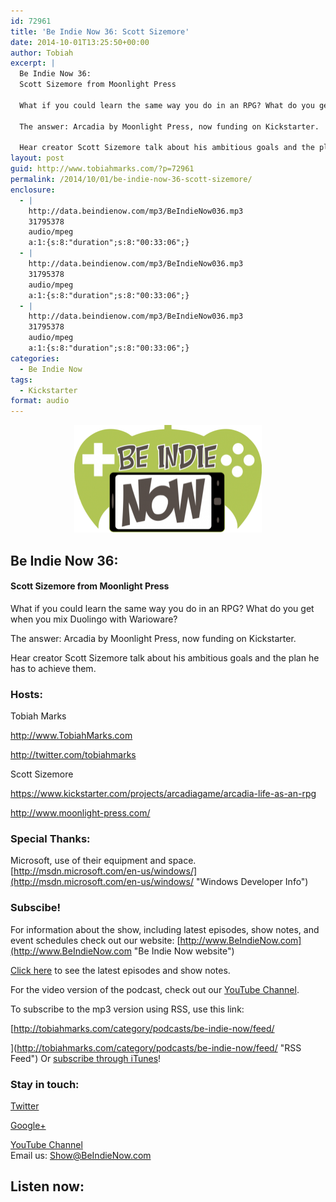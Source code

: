```yaml
---
id: 72961
title: 'Be Indie Now 36: Scott Sizemore'
date: 2014-10-01T13:25:50+00:00
author: Tobiah
excerpt: |
  Be Indie Now 36:
  Scott Sizemore from Moonlight Press
  
  What if you could learn the same way you do in an RPG? What do you get when you mix Duolingo with Warioware?
  
  The answer: Arcadia by Moonlight Press, now funding on Kickstarter.
  
  Hear creator Scott Sizemore talk about his ambitious goals and the plan he has to achieve them.
layout: post
guid: http://www.tobiahmarks.com/?p=72961
permalink: /2014/10/01/be-indie-now-36-scott-sizemore/
enclosure:
  - |
    http://data.beindienow.com/mp3/BeIndieNow036.mp3
    31795378
    audio/mpeg
    a:1:{s:8:"duration";s:8:"00:33:06";}
  - |
    http://data.beindienow.com/mp3/BeIndieNow036.mp3
    31795378
    audio/mpeg
    a:1:{s:8:"duration";s:8:"00:33:06";}
  - |
    http://data.beindienow.com/mp3/BeIndieNow036.mp3
    31795378
    audio/mpeg
    a:1:{s:8:"duration";s:8:"00:33:06";}
categories:
  - Be Indie Now
tags:
  - Kickstarter
format: audio
---
```

<p style="text-align: center;">
  <img class="aligncenter" src="/assets/2013/10/BeIndyNowLogo-512h-300x173.png?resize=300%2C172" alt="Be Indie Now 36" width="300" height="172" data-recalc-dims="1" />
</p>

## Be Indie Now 36:

#### Scott Sizemore from Moonlight Press

What if you could learn the same way you do in an RPG? What do you get when you mix Duolingo with Warioware?

The answer: Arcadia by Moonlight Press, now funding on Kickstarter.

Hear creator Scott Sizemore talk about his ambitious goals and the plan he has to achieve them.

<!--more-->

### Hosts:

Tobiah Marks
  
<a href="http://www.TobiahMarks.com" target="_blank">http://www.TobiahMarks.com</a>
  
<a title="Tobiah Twitter" href="http://twitter.com/tobiahmarks" target="_blank">http://twitter.com/tobiahmarks</a>

<span class="creator">Scott Sizemore</span>
  
<a title="Kickstarter" href="https://www.kickstarter.com/projects/arcadiagame/arcadia-life-as-an-rpg" target="_blank">https://www.kickstarter.com/projects/arcadiagame/arcadia-life-as-an-rpg</a>
  
<a href="http://www.moonlight-press.com/" target="_blank">http://www.moonlight-press.com/</a>

### Special Thanks:

Microsoft, use of their equipment and space. [http://msdn.microsoft.com/en-us/windows/](http://msdn.microsoft.com/en-us/windows/ "Windows Developer Info")

### Subscibe!

For information about the show, including latest episodes, show notes, and event schedules check out our website: [http://www.BeIndieNow.com](http://www.BeIndieNow.com "Be Indie Now website")

[Click here](http://tobiahmarks.com/category/podcasts/be-indie-now/ "Be Indie Now episodes and show notes") to see the latest episodes and show notes.

For the video version of the podcast, check out our <a title="YouTube" href="http://www.youtube.com/channel/UCW6QQfnk1In7woq619zgD0g" target="_blank">YouTube Channel</a>.

To subscribe to the mp3 version using RSS, use this link:
  
[http://tobiahmarks.com/category/podcasts/be-indie-now/feed/
  
](http://tobiahmarks.com/category/podcasts/be-indie-now/feed/ "RSS Feed") Or <a title="iTunes" href="https://itunes.apple.com/us/podcast/be-indie-now/id734501818 " target="_blank">subscribe through iTunes</a>!

### Stay in touch:

<a title="Twitter" href="http://twitter.com/BeIndieNow" target="_blank">Twitter</a>
  
<a href="https://plus.google.com/105885018850238693949" target="_blank" rel="publisher">Google+</a>
  
<a title="YouTube" href="http://www.youtube.com/channel/UCW6QQfnk1In7woq619zgD0g" target="_blank">YouTube Channel<br /> </a>Email us: <Show@BeIndieNow.com>

## Listen now: